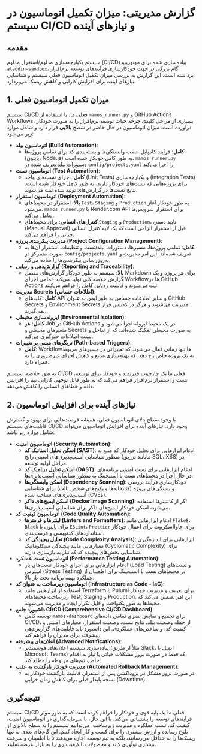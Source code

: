 # گزارش مدیریتی: میزان تکمیل اتوماسیون در سیستم CI/CD و نیازهای آینده

## مقدمه
سیستم یکپارچه‌سازی مداوم/استقرار مداوم (CI/CD) پیاده‌سازی شده برای مونوریپو `aladdin-sandbox`، گام بزرگی در جهت خودکارسازی فرآیندهای توسعه نرم‌افزار برداشته است. این گزارش به بررسی میزان تکمیل اتوماسیون فعلی سیستم و شناسایی نیازهای آینده برای افزایش کارایی و کاهش ریسک می‌پردازد.

## 1. میزان تکمیل اتوماسیون فعلی

سیستم CI/CD فعلی ما، با استفاده از `mamos_runner.py` و GitHub Actions Workflows، بسیاری از مراحل کلیدی چرخه حیات توسعه نرم‌افزار را به صورت خودکار درآورده است. میزان اتوماسیون در حال حاضر در سطح **بالایی** قرار دارد و شامل موارد زیر می‌شود:

*   **اتوماسیون بیلد (Build Automation)**:
    *   **کامل**: فرآیند کامپایل، نصب وابستگی‌ها و بسته‌بندی کد برای تمامی پروژه‌ها (پایتون، Node.js) به طور کامل خودکار شده است. `mamos_runner.py` دستورات بیلد تعریف شده در `config/projects.yaml` را اجرا می‌کند.
*   **اتوماسیون تست (Test Automation)**:
    *   **کامل**: اجرای تست‌های واحد (Unit Tests) و یکپارچه‌سازی (Integration Tests) برای پروژه‌هایی که تست‌های خودکار دارند، به طور کامل خودکار شده است. نتایج تست‌ها در گزارش‌های تولید شده ثبت می‌شوند.
*   **اتوماسیون استقرار (Deployment Automation)**:
    *   **بالا**: استقرار در محیط‌های `Test`، `Staging` و `Production` به طور خودکار آغاز می‌شود. `mamos_runner.py` با Render.com API برای استقرار سرویس‌ها تعامل می‌کند.
    *   **کنترل‌های انسانی**: برای محیط‌های `Staging` و `Production`، تایید دستی (Manual Approval) قبل از استقرار الزامی است که یک لایه کنترل انسانی حیاتی را فراهم می‌کند.
*   **مدیریت پیکربندی پروژه (Project Configuration Management)**:
    *   **کامل**: تمامی پروژه‌ها، مسیرها، دستورات بیلد/تست و تنظیمات استقرار آن‌ها به صورت متمرکز در `config/projects.yaml` تعریف شده‌اند. این امر مدیریت و به‌روزرسانی پیکربندی‌ها را ساده می‌کند.
*   **گزارش‌دهی و ردیابی (Reporting and Traceability)**:
    *   **بالا**: سیستم به طور خودکار گزارش‌های مفصل Markdown برای هر پروژه و یک گزارش خلاصه کلی تولید می‌کند. تمامی اجرای Workflowها در GitHub Actions ثبت می‌شوند و قابلیت ردیابی کامل را فراهم می‌کنند.
*   **مدیریت Secrets (اطلاعات حساس)**:
    *   **کامل**: کلیدهای API و سایر اطلاعات حساس به طور ایمن به عنوان GitHub Secrets و Environment Secrets مدیریت می‌شوند و هرگز در کدبیس قرار نمی‌گیرند.
*   **ایزوله‌سازی محیطی (Environmental Isolation)**:
    *   **کامل**: هر Job در GitHub Actions در یک محیط ایزوله اجرا می‌شود و متغیرهای محیطی و Secrets به صورت محیطی تفکیک شده‌اند، که از تداخل و نشت اطلاعات جلوگیری می‌کند.
*   **تریگرهای مبتنی بر تغییرات (Path-based Triggers)**:
    *   **کامل**: Workflowها تنها زمانی فعال می‌شوند که تغییراتی در مسیرهای مربوط به یک پروژه خاص رخ دهد، که بهینه‌سازی منابع و کاهش اجرای غیرضروری را به همراه دارد.

به طور خلاصه، سیستم CI/CD فعلی ما یک چارچوب قدرتمند و خودکار برای توسعه، تست و استقرار نرم‌افزار فراهم می‌کند که به طور قابل توجهی کارایی تیم را افزایش داده و خطاهای انسانی را کاهش می‌دهد.

## 2. نیازهای آینده برای افزایش اتوماسیون

با وجود سطح بالای اتوماسیون فعلی، همیشه فرصت‌هایی برای بهبود و گسترش قابلیت‌های سیستم CI/CD وجود دارد. نیازهای آینده برای افزایش اتوماسیون می‌تواند شامل موارد زیر باشد:

*   **اتوماسیون امنیت (Security Automation)**:
    *   **اسکن تحلیل استاتیک کد (SAST)**: ادغام ابزارهایی برای تحلیل خودکار کد منبع به منظور شناسایی آسیب‌پذیری‌های امنیتی رایج (مانانند تزریق SQL، XSS) در مراحل اولیه توسعه.
    *   **اسکن تحلیل دینامیک کد (DAST)**: ادغام ابزارهایی برای تست امنیتی برنامه‌های در حال اجرا در محیط‌های تست یا استیجینگ به منظور شناسایی آسیب‌پذیری‌ها.
    *   **اسکن وابستگی‌ها (Dependency Scanning)**: خودکارسازی فرآیند بررسی وابستگی‌های پروژه (کتابخانه‌ها و پکیج‌های شخص ثالث) برای شناسایی آسیب‌پذیری‌های شناخته شده (CVEs).
    *   **اسکن ایمیج‌های داکر (Docker Image Scanning)**: اگر از کانتینرها استفاده می‌شود، اسکن خودکار ایمیج‌های داکر برای شناسایی آسیب‌پذیری‌ها.
*   **اتوماسیون کیفیت کد (Code Quality Automation)**:
    *   **لینترها و فرمترها (Linters and Formatters)**: ادغام ابزارهایی مانند `Flake8`، `Black` برای پایتون یا `ESLint`، `Prettier` برای جاوااسکریپت برای اعمال خودکار استانداردهای کدنویسی و فرمت‌بندی.
    *   **تحلیل پیچیدگی کد (Code Complexity Analysis)**: ابزارهایی برای اندازه‌گیری معیارهایی مانند پیچیدگی سیکلوماتیک (Cyclomatic Complexity) برای شناسایی بخش‌های پیچیده کد که نیاز به بازسازی دارند.
*   **اتوماسیون تست عملکرد (Performance Testing Automation)**:
    *   ادغام ابزارهایی برای اجرای خودکار تست‌های بار (Load Testing) و تست‌های استرس (Stress Testing) در محیط‌های تست یا استیجینگ برای اطمینان از عملکرد بهینه برنامه تحت بار بالا.
*   **اتوماسیون زیرساخت به عنوان کد (Infrastructure as Code - IaC)**:
    *   استفاده از ابزارهایی مانند Terraform یا Pulumi برای تعریف و مدیریت خودکار زیرساخت محیط‌های Test, Staging و Production. این امر تضمین می‌کند که محیط‌ها به طور یکنواخت و قابل تکرار ایجاد و مدیریت می‌شوند.
*   **داشبورد جامع CI/CD (Comprehensive CI/CD Dashboard)**:
    *   توسعه کامل `mamos-dashboard` برای تجمیع و نمایش بصری تمامی داده‌های CI/CD، از جمله وضعیت بیلد، نتایج تست، وضعیت استقرار، معیارهای امنیتی و کیفیت کد، و شاخص‌های عملکردی. این داشبورد باید قابلیت‌های گزارش‌دهی پیشرفته برای مدیران را فراهم کند.
*   **اعلان‌های پیشرفته (Advanced Notifications)**:
    *   پیاده‌سازی سیستم اعلان‌های هوشمندتر (مثلاً از طریق Slack، ایمیل یا Microsoft Teams) که فقط در صورت بروز مشکلات حیاتی یا نیاز به اقدام خاص، تیم‌های مربوطه را مطلع کند.
*   **مدیریت خودکار بازگشت به عقب (Automated Rollback Management)**:
    *   در صورت بروز مشکل در پروداکشن پس از استقرار، قابلیت بازگشت خودکار به نسخه پایدار قبلی برای کاهش زمان خرابی (Downtime).

## نتیجه‌گیری
سیستم CI/CD فعلی ما یک پایه قوی و خودکار را فراهم کرده است که به طور موثر فرآیندهای توسعه را پشتیبانی می‌کند. با این حال، با سرمایه‌گذاری در اتوماسیون امنیت، کیفیت کد، تست عملکرد و مدیریت زیرساخت، می‌توانیم سیستم را به سطح بالاتری از بلوغ رسانده و ارزش بیشتری را برای کسب و کار ایجاد کنیم. این گام‌های بعدی نه تنها ریسک‌ها را به حداقل می‌رسانند، بلکه به تیم توسعه اجازه می‌دهند تا با اطمینان و سرعت بیشتری نوآوری کنند و محصولات با کیفیت‌تری را به بازار عرضه نمایند.
